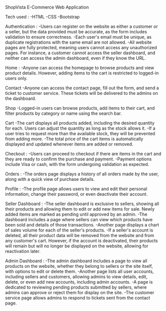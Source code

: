 ShopVista E-Commerce Web Application

Tech used :
-HTML
-CSS
-Bootstrap

Authentication :
-Users can register on the website as either a customer or a seller, but the data provided must be accurate, as the form includes validation to ensure correctness.
-Each user's email must be unique, as duplicate registrations with the same email are not allowed.
-All website pages are fully protected, meaning users cannot access any unauthorized pages. For instance, a customer cannot access the seller dashboard, and neither can access the admin dashboard, even if they know the URL.


Home :
-Anyone can access the homepage to browse products and view product details. However, adding items to the cart is restricted to logged-in users only.

Contact
-Anyone can access the contact page, fill out the form, and send a ticket to customer service. These tickets will be delivered to the admins on the dashboard.


Shop
-Logged-in users can browse products, add items to their cart, and filter products by category or name using the search bar.

Cart
-The cart displays all products added, including the desired quantity for each. Users can adjust the quantity as long as the stock allows it.
-If a user tries to request more than the available stock, they will be prevented from adding more.
-The total price of the cart items is automatically displayed and updated whenever items are added or removed.


Checkout :
-Users can proceed to checkout if there are items in the cart and they are ready to confirm the purchase and payment.
-Payment options include Visa or cash, with the form undergoing validation as expected.


Orders :
-The orders page displays a history of all orders made by the user, along with a quick view of purchase details.

Profile :
-The profile page allows users to view and edit their personal information, change their password, or even deactivate their account.

Seller Dashboard :
-The seller dashboard is exclusive to sellers, showing all their products and allowing them to edit or add new items for sale. Newly added items are marked as pending until approved by an admin.
-The dashboard includes a page where sellers can view which products have been sold and details of those transactions.
-Another page displays a chart of sales volume for each of the seller's products.
-If a seller's account is deleted, all their product data will be removed from the website and from any customer's cart. However, if the account is deactivated, their products will remain but will no longer be displayed on the website, allowing for reactivation later.

Admin Dashboard :
-The admin dashboard includes a page to view all products on the website, whether they belong to sellers or the site itself, with options to edit or delete them.
-Another page lists all user accounts, including sellers and customers, allowing admins to view details, edit, delete, or even add new accounts, including admin accounts.
-A page is dedicated to reviewing pending products submitted by sellers, where admins can approve or reject them for display on the site.
-The customer service page allows admins to respond to tickets sent from the contact page.
